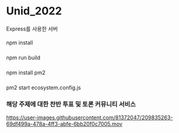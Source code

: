 # Unid_2022
####
Express를 사용한 서버

####
npm install


###
npm run build

###
npm install pm2

###
pm2 start ecosystem.config.js

###
### 해당 주제에 대한 찬반 투표 및 토론 커뮤니티 서비스
https://user-images.githubusercontent.com/81372047/209835263-69df499a-478a-4ff3-abfe-6bb20f0c7005.mov

